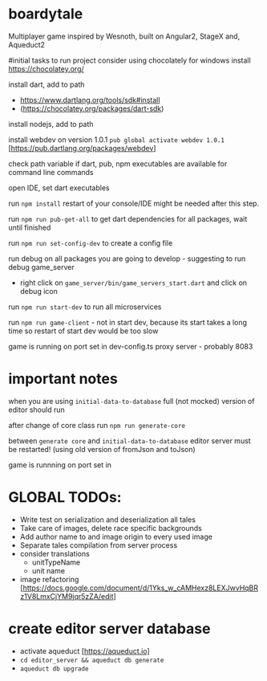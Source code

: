 # boardytale
Multiplayer game inspired by Wesnoth, built on Angular2, StageX and, Aqueduct2

#initial tasks to run project
consider using chocolately for windows install https://chocolatey.org/

install dart, add to path 
 - https://www.dartlang.org/tools/sdk#install
 - (https://chocolatey.org/packages/dart-sdk)

install nodejs, add to path

install webdev on version 1.0.1 `pub global activate webdev 1.0.1` [https://pub.dartlang.org/packages/webdev]

check path variable if dart, pub, npm executables are available for command line commands

open IDE, set dart executables

run `npm install` restart of your console/IDE might be needed after this step.

run `npm run pub-get-all` to get dart dependencies for all packages, wait until finished

run `npm run set-config-dev` to create a config file

run debug on all packages you are going to develop - suggesting to run debug game_server
 - right click on `game_server/bin/game_servers_start.dart` and click on debug icon
 
run `npm run start-dev` to run all microservices

run `npm run game-client` - not in start dev, because its start takes a long time so restart of start dev would be too slow
 
game is running on port set in dev-config.ts proxy server - probably 8083

# important notes

when you are using `initial-data-to-database` full (not mocked) version of editor should run

after change of core class run `npm run generate-core`

between `generate core` and `initial-data-to-database` editor server must be restarted! (using old version of fromJson and toJson)

game is runnning on port set in 

# GLOBAL TODOs:
 - Write test on serialization and deserialization all tales
 - Take care of images, delete race specific backgrounds
 - Add author name to and image origin to every used image
 - Separate tales compilation from server process
 - consider translations
    - unitTypeName
    - unit name
 - image refactoring [https://docs.google.com/document/d/1Yks_w_cAMHexz8LEXJwvHqBRz1V8LmxCjYM9jqr5zZA/edit]

# create editor server database
 - activate aqueduct [https://aqueduct.io]
 - `cd editor_server && aqueduct db generate`
 - `aqueduct db upgrade`
